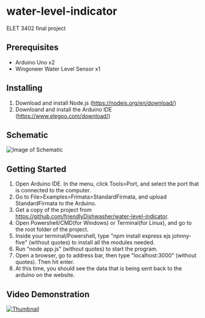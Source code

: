 # water-level-indicator
ELET 3402 final project

## Prerequisites
* Arduino Uno x2
* Wingoneer Water Level Sensor x1

## Installing
1. Download and install Node.js (https://nodejs.org/en/download/)
2. Downloand and install the Arduino IDE (https://www.elegoo.com/download/)

## Schematic
![Image of Schematic](https://raw.githubusercontent.com/friendlyDishwasher/water-level-sensor/master/markdown-images/schematic.png)

## Getting Started
1. Open Arduino IDE. In the menu, click Tools>Port, and select the port that is connected to the computer.
2. Go to File>Examples>Frimata>StandardFirmata, and upload StandardFirmata to the Arduino.
2. Get a copy of the project from https://github.com/friendlyDishwasher/water-level-indicator. 
3. Open Powershell/CMD(for Windows) or Terminal(for Linux), and go to the root folder of the project.
4. Inside your terminal/Powershell, type "npm install express ejs johnny-five" (without quotes) to install all the modules needed.
5. Run "node app.js" (without quotes) to start the program.
6. Open a browser, go to address bar, then type "localhost:3000" (without quotes). Then hit enter.
7. At this time, you should see the data that is being sent back to the arduino on the website.

## Video Demonstration

[![Thumbnail](https://raw.githubusercontent.com/friendlyDishwasher/water-level-sensor/master/markdown-images/youtube-thumbnail.jpg)](https://youtu.be/d1_fv4YILrM)



